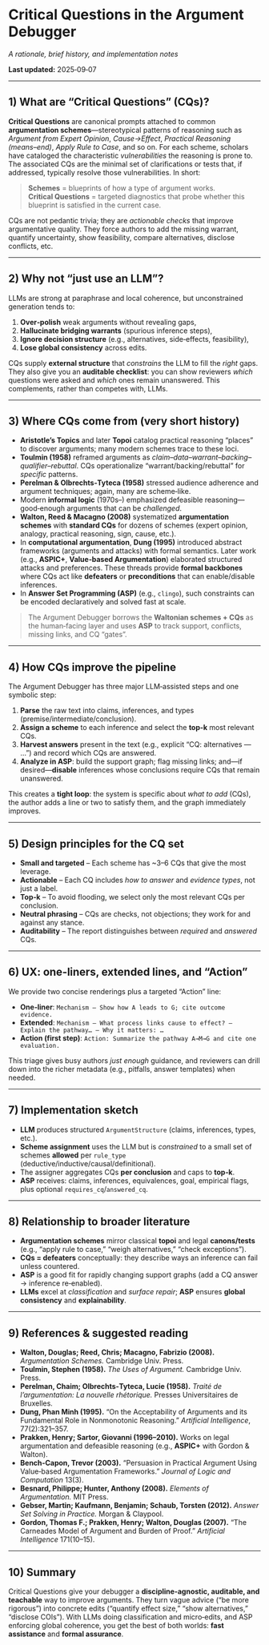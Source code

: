 # Critical Questions in the Argument Debugger
*A rationale, brief history, and implementation notes*

**Last updated:** 2025‑09‑07

---

## 1) What are “Critical Questions” (CQs)?

**Critical Questions** are canonical prompts attached to common **argumentation schemes**—stereotypical patterns of reasoning such as *Argument from Expert Opinion*, *Cause→Effect*, *Practical Reasoning (means–end)*, *Apply Rule to Case*, and so on. For each scheme, scholars have cataloged the characteristic *vulnerabilities* the reasoning is prone to. The associated CQs are the minimal set of clarifications or tests that, if addressed, typically resolve those vulnerabilities. In short:

> **Schemes** = blueprints of how a type of argument works.  
> **Critical Questions** = targeted diagnostics that probe whether this blueprint is satisfied in the current case.

CQs are not pedantic trivia; they are *actionable checks* that improve argumentative quality. They force authors to add the missing warrant, quantify uncertainty, show feasibility, compare alternatives, disclose conflicts, etc.

---

## 2) Why not “just use an LLM”?

LLMs are strong at paraphrase and local coherence, but unconstrained generation tends to:

1. **Over‑polish** weak arguments without revealing gaps,
2. **Hallucinate bridging warrants** (spurious inference steps),
3. **Ignore decision structure** (e.g., alternatives, side‑effects, feasibility),
4. **Lose global consistency** across edits.

CQs supply **external structure** that *constrains* the LLM to fill the *right* gaps. They also give you an **auditable checklist**: you can show reviewers *which* questions were asked and *which* ones remain unanswered. This complements, rather than competes with, LLMs.

---

## 3) Where CQs come from (very short history)

- **Aristotle’s Topics** and later **Topoi** catalog practical reasoning “places” to discover arguments; many modern schemes trace to these loci.
- **Toulmin (1958)** reframed arguments as *claim–data–warrant–backing–qualifier–rebuttal*. CQs operationalize “warrant/backing/rebuttal” for *specific* patterns.
- **Perelman & Olbrechts‑Tyteca (1958)** stressed audience adherence and argument techniques; again, many are scheme‑like.
- Modern **informal logic** (1970s–) emphasized defeasible reasoning—good‑enough arguments that can be *challenged*.  
- **Walton, Reed & Macagno (2008)** systematized **argumentation schemes** with **standard CQs** for dozens of schemes (expert opinion, analogy, practical reasoning, sign, cause, etc.).
- In **computational argumentation**, **Dung (1995)** introduced abstract frameworks (arguments and attacks) with formal semantics. Later work (e.g., **ASPIC+**, **Value‑based Argumentation**) elaborated structured attacks and preferences. These threads provide **formal backbones** where CQs act like **defeaters** or **preconditions** that can enable/disable inferences.
- In **Answer Set Programming (ASP)** (e.g., `clingo`), such constraints can be encoded declaratively and solved fast at scale.

> The Argument Debugger borrows the **Waltonian schemes + CQs** as the human‑facing layer and uses **ASP** to track support, conflicts, missing links, and CQ “gates”.

---

## 4) How CQs improve the pipeline

The Argument Debugger has three major LLM‑assisted steps and one symbolic step:

1. **Parse** the raw text into claims, inferences, and types (premise/intermediate/conclusion).  
2. **Assign a scheme** to each inference and select the **top‑k** most relevant CQs.  
3. **Harvest answers** present in the text (e.g., explicit “CQ: alternatives — …”) and record which CQs are answered.  
4. **Analyze in ASP**: build the support graph; flag missing links; and—if desired—**disable** inferences whose conclusions require CQs that remain unanswered.

This creates a **tight loop**: the system is specific about *what to add* (CQs), the author adds a line or two to satisfy them, and the graph immediately improves.

---

## 5) Design principles for the CQ set

- **Small and targeted** – Each scheme has ~3–6 CQs that give the most leverage.  
- **Actionable** – Each CQ includes *how to answer* and *evidence types*, not just a label.  
- **Top‑k** – To avoid flooding, we select only the most relevant CQs per conclusion.  
- **Neutral phrasing** – CQs are checks, not objections; they work for and against any stance.  
- **Auditability** – The report distinguishes between *required* and *answered* CQs.

---

## 6) UX: one‑liners, extended lines, and “Action”

We provide two concise renderings plus a targeted “Action” line:

- **One‑liner**: `Mechanism — Show how A leads to G; cite outcome evidence.`  
- **Extended**: `Mechanism — What process links cause to effect? — Explain the pathway… — Why it matters: …`  
- **Action (first step)**: `Action: Summarize the pathway A→M→G and cite one evaluation.`

This triage gives busy authors *just enough* guidance, and reviewers can drill down into the richer metadata (e.g., pitfalls, answer templates) when needed.

---

## 7) Implementation sketch

- **LLM** produces structured `ArgumentStructure` (claims, inferences, types, etc.).  
- **Scheme assignment** uses the LLM but is *constrained* to a small set of schemes **allowed** per `rule_type` (deductive/inductive/causal/definitional).  
- The assigner aggregates CQs **per conclusion** and caps to **top‑k**.  
- **ASP** receives: claims, inferences, equivalences, goal, empirical flags, plus optional `requires_cq`/`answered_cq`.  

---

## 8) Relationship to broader literature

- **Argumentation schemes** mirror classical **topoi** and legal **canons/tests** (e.g., “apply rule to case,” “weigh alternatives,” “check exceptions”).  
- **CQs = defeaters** conceptually: they describe ways an inference can fail unless countered.  
- **ASP** is a good fit for rapidly changing support graphs (add a CQ answer → inference re‑enabled).  
- **LLMs** excel at *classification* and *surface repair*; **ASP** ensures **global consistency** and **explainability**.

---

## 9) References & suggested reading

- **Walton, Douglas; Reed, Chris; Macagno, Fabrizio (2008).** *Argumentation Schemes.* Cambridge Univ. Press.  
- **Toulmin, Stephen (1958).** *The Uses of Argument.* Cambridge Univ. Press.  
- **Perelman, Chaim; Olbrechts‑Tyteca, Lucie (1958).** *Traité de l’argumentation: La nouvelle rhétorique.* Presses Universitaires de Bruxelles.  
- **Dung, Phan Minh (1995).** “On the Acceptability of Arguments and its Fundamental Role in Nonmonotonic Reasoning.” *Artificial Intelligence*, 77(2):321–357.  
- **Prakken, Henry; Sartor, Giovanni (1996–2010).** Works on legal argumentation and defeasible reasoning (e.g., **ASPIC+** with Gordon & Walton).  
- **Bench‑Capon, Trevor (2003).** “Persuasion in Practical Argument Using Value‑based Argumentation Frameworks.” *Journal of Logic and Computation* 13(3).  
- **Besnard, Philippe; Hunter, Anthony (2008).** *Elements of Argumentation.* MIT Press.  
- **Gebser, Martin; Kaufmann, Benjamin; Schaub, Torsten (2012).** *Answer Set Solving in Practice.* Morgan & Claypool.  
- **Gordon, Thomas F.; Prakken, Henry; Walton, Douglas (2007).** “The Carneades Model of Argument and Burden of Proof.” *Artificial Intelligence* 171(10–15).

---

## 10) Summary

Critical Questions give your debugger a **discipline‑agnostic, auditable, and teachable** way to improve arguments. They turn vague advice (“be more rigorous”) into concrete edits (“quantify effect size,” “show alternatives,” “disclose COIs”). With LLMs doing classification and micro‑edits, and ASP enforcing global coherence, you get the best of both worlds: **fast assistance** and **formal assurance**.
